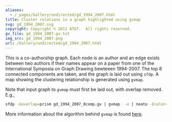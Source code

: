 ```yaml
---
aliases:
  - /_pages/Gallery/undirected/gd_1994_2007.html
title: Cluster relations in a graph highlighted using gvmap
svg: gd_1994_2007.svg
copyright: Copyright © 2011 AT&T.  All rights reserved.
gv_file: gd_1994_2007.gv.txt
img_src: gd_1994_2007.png
url: /Gallery/undirected/gd_1994_2007.html
---
```

This is a co-authorship graph. Each node is an author and an edge
exists between two authors if their names appear on a paper from one of
the International Symposia on Graph Drawing bewteeen 1994-2007. The
top 8 connected components are taken, and the graph is laid out using
`sfdp`. A map showing the clustering relationship is generated using
`gvmap`.

Note that input graph to `gvmap` must first be laid out, with overlap removed. E.g.,

```bash
sfdp -Goverlap=prism gd_1994_2007_8comp.gv | gvmap  -e | neato -Ecolor="#55555522" -n2 -Tpng > gd_1994_2007_8comp.png
```

More information about the algorithm behind `gvmap` is found <a href="http://www2.research.att.com/~yifanhu/MAPS/index.html">here</a>.
